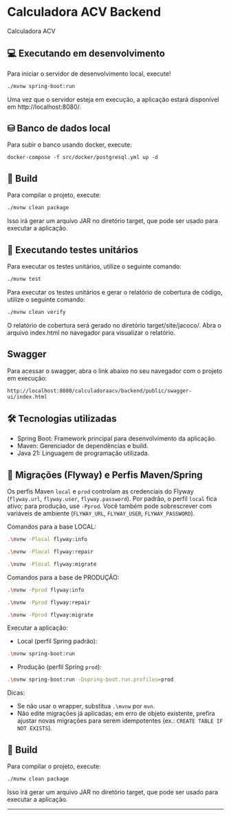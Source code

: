 # Calculadora ACV Backend
Calculadora ACV 


## 💻 Executando em desenvolvimento
Para iniciar o servidor de desenvolvimento local, execute!

```bash
./mvnw spring-boot:run
```

Uma vez que o servidor esteja em execução, a aplicação estará disponível em http://localhost:8080/.

## ⛁ Banco de dados local

Para subir o banco usando docker, execute:
```
docker-compose -f src/docker/postgresql.yml up -d
```


## 🚀 Build
Para compilar o projeto, execute:

```bash
./mvnw clean package
```

Isso irá gerar um arquivo JAR no diretório target, que pode ser usado para executar a aplicação.

## 🧪 Executando testes unitários
Para executar os testes unitários, utilize o seguinte comando:

```bash
./mvnw test
```

Para executar os testes unitários e gerar o relatório de cobertura de código, utilize o seguinte comando:

```bash
./mvnw clean verify
```
O relatório de cobertura será gerado no diretório target/site/jacoco/. Abra o arquivo index.html no navegador para visualizar o relatório.

## Swagger
Para acessar o swagger, abra o link abaixo no seu navegador com o projeto em execução:
```
http://localhost:8080/calculadoraacv/backend/public/swagger-ui/index.html
```


## 🛠️ Tecnologias utilizadas
- Spring Boot: Framework principal para desenvolvimento da aplicação.
- Maven: Gerenciador de dependências e build.
- Java 21: Linguagem de programação utilizada.

## 🧭 Migrações (Flyway) e Perfis Maven/Spring

Os perfis Maven `local` e `prod` controlam as credenciais do Flyway (`flyway.url`, `flyway.user`, `flyway.password`). Por padrão, o perfil `local` fica ativo; para produção, use `-Pprod`. Você também pode sobrescrever com variáveis de ambiente (`FLYWAY_URL`, `FLYWAY_USER`, `FLYWAY_PASSWORD`).

Comandos para a base LOCAL:
```bash
.\mvnw -Plocal flyway:info
```
```bash
.\mvnw -Plocal flyway:repair
```
```bash
.\mvnw -Plocal flyway:migrate
```

Comandos para a base de PRODUÇÃO:
```bash
.\mvnw -Pprod flyway:info
```
```bash
.\mvnw -Pprod flyway:repair
```
```bash
.\mvnw -Pprod flyway:migrate
```

Executar a aplicação:
- Local (perfil Spring padrão):
```bash
.\mvnw spring-boot:run
```
- Produção (perfil Spring `prod`):
```bash
.\mvnw spring-boot:run -Dspring-boot.run.profiles=prod
```

Dicas:
- Se não usar o wrapper, substitua `.\mvnw` por `mvn`.
- Não edite migrações já aplicadas; em erro de objeto existente, prefira ajustar novas migrações para serem idempotentes (ex.: `CREATE TABLE IF NOT EXISTS`).

## 🚀 Build
Para compilar o projeto, execute:

```bash
./mvnw clean package
```

Isso irá gerar um arquivo JAR no diretório target, que pode ser usado para executar a aplicação.

___
